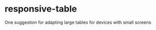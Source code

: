 responsive-table
================

One suggestion for adapting large tables for devices with small screens
